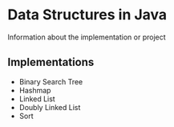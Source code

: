 # Data Structures in Java

Information about the implementation or project

## Implementations

- Binary Search Tree
- Hashmap
- Linked List
- Doubly Linked List
- Sort
